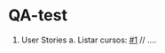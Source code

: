 # QA-test

1. User Stories
   a. Listar cursos: [#1](https://github.com/paulohfev/QA-test/issues/1)
   // ....
